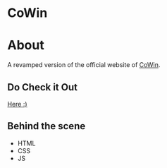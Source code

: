 # CoWin
# About
A revamped version of the official website of [CoWin](https://www.cowin.gov.in/home).
## Do Check it Out
[Here :)](https://sarayu-suresh.github.io/cowin/)
## Behind the scene
- HTML
- CSS
- JS
